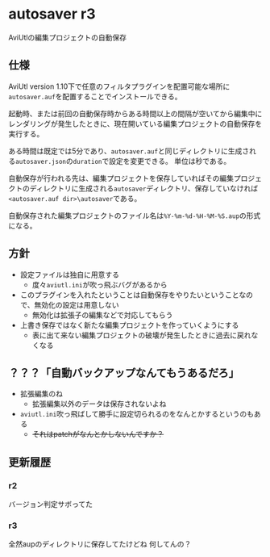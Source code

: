 # autosaver r3
AviUtlの編集プロジェクトの自動保存

## 仕様
AviUtl version 1.10下で任意のフィルタプラグインを配置可能な場所に`autosaver.auf`を配置することでインストールできる。

起動時、または前回の自動保存時からある時間以上の間隔が空いてから編集中にレンダリングが発生したときに、現在開いている編集プロジェクトの自動保存を実行する。

ある時間は既定では5分であり、`autosaver.auf`と同じディレクトリに生成される`autosaver.json`の`duration`で設定を変更できる。
単位は秒である。

自動保存が行われる先は、編集プロジェクトを保存していればその編集プロジェクトのディレクトリに生成される`autosaver`ディレクトリ、保存していなければ`<autosaver.auf dir>\autosaver`である。

自動保存された編集プロジェクトのファイル名は`%Y-%m-%d-%H-%M-%S.aup`の形式になる。

## 方針
- 設定ファイルは独自に用意する
  - 度々`aviutl.ini`が吹っ飛ぶバグがあるから
- このプラグインを入れたということは自動保存をやりたいということなので、無効化の設定は用意しない
  - 無効化は拡張子の編集などで対応してもらう
- 上書き保存ではなく新たな編集プロジェクトを作っていくようにする
  - 表に出て来ない編集プロジェクトの破壊が発生したときに過去に戻れなくなる

## ？？？「自動バックアップなんてもうあるだろ」
- 拡張編集のね
  - 拡張編集以外のデータは保存されないよね
- `aviutl.ini`吹っ飛ばして勝手に設定切られるのをなんとかするというのもある
  - ~~それはpatchがなんとかしないんですか？~~

## 更新履歴
### r2
バージョン判定サボってた

### r3
全然aupのディレクトリに保存してたけどね 何してんの？
